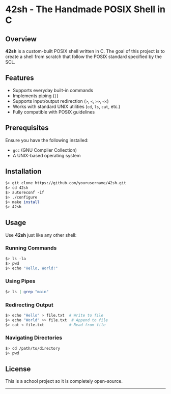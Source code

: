 # 42sh - The Handmade POSIX Shell in C

## Overview
**42sh** is a custom-built POSIX shell written in C. The goal of this project is to create a shell from scratch that follow the POSIX standard specified by the SCL.

## Features
- Supports everyday built-in commands
- Implements piping (`|`)
- Supports input/output redirection (`>`, `<`, `>>`, `<<`)
- Works with standard UNIX utilities (`cd`, `ls`, `cat`, etc.)
- Fully compatible with POSIX guidelines

## Prerequisites
Ensure you have the following installed:
- `gcc` (GNU Compiler Collection)
- A UNIX-based operating system

## Installation
```sh
$> git clone https://github.com/yourusername/42sh.git
$> cd 42sh
$> autoreconf -if
$> ./configure
$> make install
$> 42sh
```

## Usage
Use **42sh** just like any other shell:

### Running Commands
```sh
$> ls -la
$> pwd
$> echo "Hello, World!"
```

### Using Pipes
```sh
$> ls | grep "main"
```

### Redirecting Output
```sh
$> echo "Hello" > file.txt  # Write to file
$> echo "World" >> file.txt  # Append to file
$> cat < file.txt           # Read from file
```

### Navigating Directories
```sh
$> cd /path/to/directory
$> pwd
```

## License
This is a school project so it is completely open-source.

---


